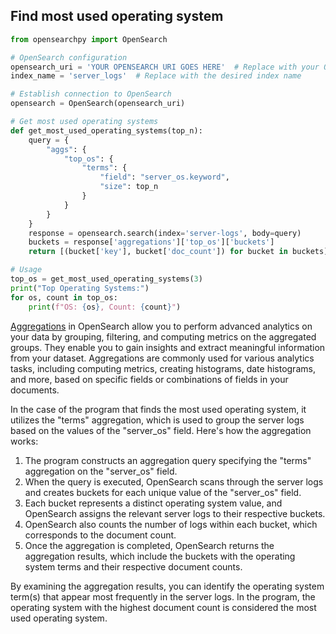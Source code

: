 ## Find most used operating system

```python
from opensearchpy import OpenSearch

# OpenSearch configuration
opensearch_uri = 'YOUR OPENSEARCH URI GOES HERE'  # Replace with your OpenSearch server URI
index_name = 'server_logs'  # Replace with the desired index name

# Establish connection to OpenSearch
opensearch = OpenSearch(opensearch_uri)

# Get most used operating systems
def get_most_used_operating_systems(top_n):
    query = {
        "aggs": {
            "top_os": {
                "terms": {
                    "field": "server_os.keyword",
                    "size": top_n
                }
            }
        }
    }
    response = opensearch.search(index='server-logs', body=query)
    buckets = response['aggregations']['top_os']['buckets']
    return [(bucket['key'], bucket['doc_count']) for bucket in buckets]

# Usage
top_os = get_most_used_operating_systems(3)
print("Top Operating Systems:")
for os, count in top_os:
    print(f"OS: {os}, Count: {count}")
```

[Aggregations](https://opensearch.org/docs/latest/aggregations/) in OpenSearch allow you to perform advanced analytics on your data by grouping, filtering, and computing metrics on the aggregated groups. They enable you to gain insights and extract meaningful information from your dataset. Aggregations are commonly used for various analytics tasks, including computing metrics, creating histograms, date histograms, and more, based on specific fields or combinations of fields in your documents.

In the case of the program that finds the most used operating system, it utilizes the "terms" aggregation, which is used to group the server logs based on the values of the "server_os" field. Here's how the aggregation works:

1. The program constructs an aggregation query specifying the "terms" aggregation on the "server_os" field.
2. When the query is executed, OpenSearch scans through the server logs and creates buckets for each unique value of the "server_os" field.
3. Each bucket represents a distinct operating system value, and OpenSearch assigns the relevant server logs to their respective buckets.
4. OpenSearch also counts the number of logs within each bucket, which corresponds to the document count.
5. Once the aggregation is completed, OpenSearch returns the aggregation results, which include the buckets with the operating system terms and their respective document counts.

By examining the aggregation results, you can identify the operating system term(s) that appear most frequently in the server logs. In the program, the operating system with the highest document count is considered the most used operating system.
